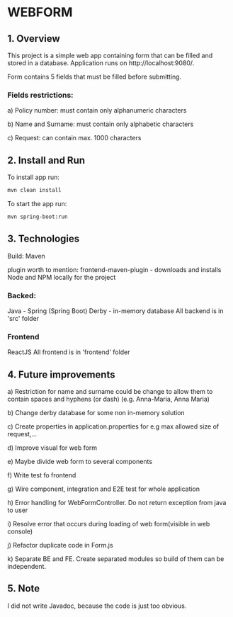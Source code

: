 WEBFORM
====

## 1. Overview

This project is a simple web app containing form that can be filled and stored in a database.
Application runs on http://localhost:9080/.

Form contains 5 fields that must be filled before submitting.

### Fields restrictions:

a) Policy number: must contain only alphanumeric characters

b) Name and Surname: must contain only alphabetic characters

c) Request: can contain max. 1000 characters

## 2. Install and Run

To install app run:
```sh
mvn clean install
```

To start the app run:
```sh
mvn spring-boot:run
```

## 3. Technologies

Build:
Maven

plugin worth to mention: frontend-maven-plugin - downloads and installs Node and NPM locally for the project

### Backed:
Java - Spring (Spring Boot)
Derby - in-memory database
All backend is in 'src' folder


### Frontend
ReactJS
All frontend is in 'frontend' folder

## 4. Future improvements

a) Restriction for name and surname could be change to allow them to contain spaces and hyphens (or dash) (e.g. Anna-Maria, Anna Maria)

b) Change derby database for some non in-memory solution

c) Create properties in application.properties for e.g max allowed size of request,...

d) Improve visual for web form

e) Maybe divide web form to several components

f) Write test fo frontend

g) Wire component, integration and E2E test for whole application

h) Error handling for WebFormController. Do not return exception from java to user

i) Resolve error that occurs during loading of web form(visible in web console)

j) Refactor duplicate code in Form.js

k) Separate BE and FE. Create separated modules so build of them can be independent.

## 5. Note

I did not write Javadoc, because the code is just too obvious.

